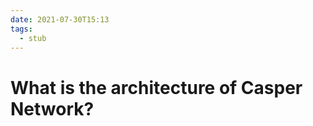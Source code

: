 ```yaml
---
date: 2021-07-30T15:13
tags: 
  - stub
---
```


# What is the architecture of Casper Network?

<e592ce35>
<a65b08c7>

